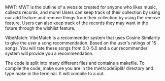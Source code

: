 MWT:
MWT is the outline of a website created for anyone who likes music, collects records, and more!
Users can keep track of their collection by using our add feature and remove things from their collection by using the remove feature. Users can also keep track of the records they may want in the future through the wishlist feature. 

VibeMatch: 
VibeMatch is a recommender system that uses Cosine Similarity to give the user a song recommendation. Based on the user's ratings of 15 songs. You will rate these songs from 0.0-5.0 and a our recommender system will provide you a recommendation.

The code is split into many different files and contains a makefile. To compile the code, make sure you are in the mwt/codeSplit/ directory and type make in the terminal. It will compile to a.out.
